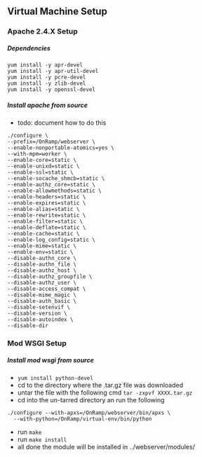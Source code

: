 ## Virtual Machine Setup

### Apache 2.4.X Setup

##### Dependencies
```
yum install -y apr-devel
yum install -y apr-util-devel
yum install -y pcre-devel
yum install -y zlib-devel
yum install -y openssl-devel
```

##### Install apache from source
 - todo: document how to do this

```
./configure \
--prefix=/OnRamp/webserver \
--enable-nonportable-atomics=yes \
--with-mpm=worker \
--enable-core=static \
--enable-unixd=static \
--enable-ssl=static \
--enable-socache_shmcb=static \
--enable-authz_core=static \
--enable-allowmethods=static \
--enable-headers=static \
--enable-expires=static \
--enable-alias=static \
--enable-rewrite=static \
--enable-filter=static \
--enable-deflate=static \
--enable-cache=static \
--enable-log_config=static \
--enable-mime=static \
--enable-env=static \
--disable-authn_core \
--disable-authn_file \
--disable-authz_host \
--disable-authz_groupfile \
--disable-authz_user \
--disable-access_compat \
--disable-mime_magic \
--disable-auth_basic \
--disable-setenvif \
--disable-version \
--disable-autoindex \
--disable-dir
```

### Mod WSGI Setup
##### Install mod wsgi from source
- `yum install python-devel`
- cd to the directory where the .tar.gz file was downloaded
- untar the file with the following cmd `tar -zxpvf XXXX.tar.gz`
- cd into the un-tarred directory an run the following
```
./configure --with-apxs=/OnRamp/webserver/bin/apxs \
  --with-python=/OnRamp/virtual-env/bin/python
```
- run `make`
- run `make install`
- all done the module will be installed in ../webserver/modules/
